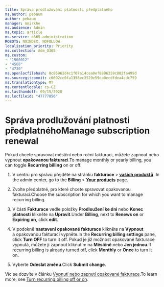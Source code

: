 ```yaml
---
title: Správa prodlužování platnosti předplatného
ms.author: pebaum
author: pebaum
manager: mnirkhe
ms.audience: Admin
ms.topic: article
ms.service: o365-administration
ROBOTS: NOINDEX, NOFOLLOW
localization_priority: Priority
ms.collection: Adm_O365
ms.custom:
- "1500012"
- "4568"
- "4730"
ms.openlocfilehash: 0c85962d4c1f07a14cea0ef8896359c802fa499d
ms.sourcegitcommit: c6692ce0fa1358ec3529e59ca0ecdfdea4cdc759
ms.translationtype: MT
ms.contentlocale: cs-CZ
ms.lasthandoff: 09/15/2020
ms.locfileid: "47777856"
---
```

# <a name="manage-subscription-renewal"></a><span data-ttu-id="56964-102">Správa prodlužování platnosti předplatného</span><span class="sxs-lookup"><span data-stu-id="56964-102">Manage subscription renewal</span></span>

<span data-ttu-id="56964-103">Pokud chcete spravovat měsíční nebo roční fakturaci, můžete zapnout nebo vypnout **opakovanou fakturaci**.</span><span class="sxs-lookup"><span data-stu-id="56964-103">To manage monthly or yearly billing, you can toggle **Recurring billing** on or off.</span></span>

1. <span data-ttu-id="56964-104">V centru pro správu přejděte na stránku **fakturace**  >  **[vašich produktů](https://go.microsoft.com/fwlink/p/?linkid=842054)** .</span><span class="sxs-lookup"><span data-stu-id="56964-104">In the admin center, go to the **Billing** > **[Your products](https://go.microsoft.com/fwlink/p/?linkid=842054)** page.</span></span>

2. <span data-ttu-id="56964-105">Zvolte předplatné, pro které chcete spravovat opakovanou fakturaci.</span><span class="sxs-lookup"><span data-stu-id="56964-105">Choose the subscription for which you want to manage recurring billing.</span></span>

3. <span data-ttu-id="56964-106">V části **Fakturace** vedle položky **Prodloužení ke dni** nebo **Konec platnosti** klikněte na **Upravit**.</span><span class="sxs-lookup"><span data-stu-id="56964-106">Under **Billing**, next to **Renews on** or **Expiring on**, click **edit**.</span></span>

4. <span data-ttu-id="56964-107">V podokně **nastavení opakované fakturace** klikněte na **Vypnout** a opakovanou fakturaci vypněte.</span><span class="sxs-lookup"><span data-stu-id="56964-107">In the **Recurring billing settings** pane, click **Turn OFF** to turn it off.</span></span> <span data-ttu-id="56964-108">Pokud je již možnost opakované fakturace vypnutá, můžete ji zapnout kliknutím na **Měsíčně** nebo **Jen jednou**.</span><span class="sxs-lookup"><span data-stu-id="56964-108">If recurring billing is already turned off, click **Monthly** or **Once** to turn it on.</span></span>

5. <span data-ttu-id="56964-109">Vyberte **Odeslat změnu**.</span><span class="sxs-lookup"><span data-stu-id="56964-109">Click **Submit change**.</span></span>

<span data-ttu-id="56964-110">Víc se dozvíte v článku [Vypnutí nebo zapnutí opakované fakturace](https://docs.microsoft.com/microsoft-365/commerce/subscriptions/renew-your-subscription#turn-recurring-billing-off-or-on).</span><span class="sxs-lookup"><span data-stu-id="56964-110">To learn more, see [Turn recurring billing off or on](https://docs.microsoft.com/microsoft-365/commerce/subscriptions/renew-your-subscription#turn-recurring-billing-off-or-on).</span></span>
